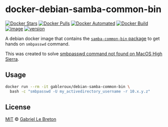 # docker-debian-samba-common-bin

[![Docker Stars](https://img.shields.io/docker/stars/gableroux/debian-samba-common-bin.svg)](https://hub.docker.com/r/gableroux/debian-samba-common-bin)
[![Docker Pulls](https://img.shields.io/docker/pulls/gableroux/debian-samba-common-bin.svg)](https://hub.docker.com/r/gableroux/debian-samba-common-bin)
[![Docker Automated](https://img.shields.io/docker/automated/gableroux/debian-samba-common-bin.svg)](https://hub.docker.com/r/gableroux/debian-samba-common-bin)
[![Docker Build](https://img.shields.io/docker/build/gableroux/debian-samba-common-bin.svg)](https://hub.docker.com/r/gableroux/debian-samba-common-bin)
[![image](https://images.microbadger.com/badges/image/gableroux/debian-samba-common-bin.svg)](https://microbadger.com/images/gableroux/debian-samba-common-bin)
[![version](https://images.microbadger.com/badges/version/gableroux/debian-samba-common-bin.svg)](https://microbadger.com/images/gableroux/debian-samba-common-bin)

A debian docker image that contains the [`samba-common-bin` package](https://packages.debian.org/sid/samba-common-bin) to get hands on `smbpasswd` command.

This was created to solve [smbpasswd command not found on MacOS High Sierra](https://superuser.com/posts/1333537/).

## Usage

```bash
docker run --rm -it gableroux/debian-samba-common-bin \
  bash -c "smbpasswd -U my_activedirectory_username -r 10.x.y.z"
```

## License

[MIT](LICENSE.md) © [Gabriel Le Breton](https://gableroux.com)

